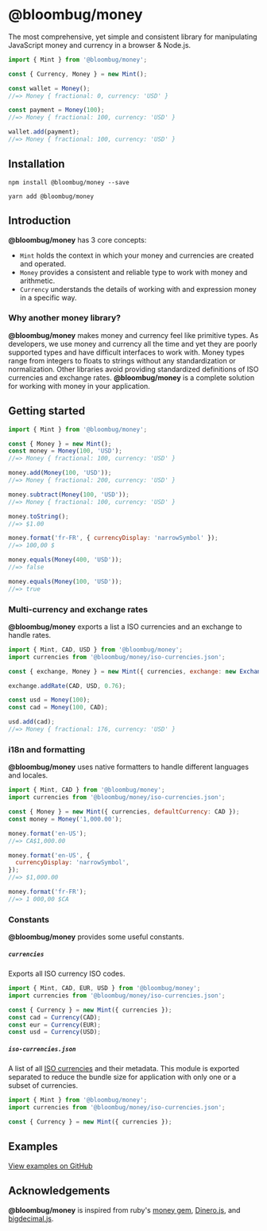 # @bloombug/money

The most comprehensive, yet simple and consistent library for manipulating JavaScript money and currency in a browser & Node.js.

```js
import { Mint } from '@bloombug/money';

const { Currency, Money } = new Mint();

const wallet = Money();
//=> Money { fractional: 0, currency: 'USD' }

const payment = Money(100);
//=> Money { fractional: 100, currency: 'USD' }

wallet.add(payment);
//=> Money { fractional: 100, currency: 'USD' }
```

## Installation

```shell
npm install @bloombug/money --save
```

```shell
yarn add @bloombug/money
```

## Introduction

**@bloombug/money** has 3 core concepts:

- `Mint` holds the context in which your money and currencies are created and operated.
- `Money` provides a consistent and reliable type to work with money and arithmetic.
- `Currency` understands the details of working with and expression money in a specific way.

### Why another money library?

**@bloombug/money** makes money and currency feel like primitive types. As developers, we use money and currency all the time and yet they are poorly supported types and have difficult interfaces to work with. Money types range from integers to floats to strings without any standardization or normalization. Other libraries avoid providing standardized definitions of ISO currencies and exchange rates. **@bloombug/money** is a complete solution for working with money in your application.

## Getting started

```js
import { Mint } from '@bloombug/money';

const { Money } = new Mint();
const money = Money(100, 'USD');
//=> Money { fractional: 100, currency: 'USD' }

money.add(Money(100, 'USD'));
//=> Money { fractional: 200, currency: 'USD' }

money.subtract(Money(100, 'USD'));
//=> Money { fractional: 100, currency: 'USD' }

money.toString();
//=> $1.00

money.format('fr-FR', { currencyDisplay: 'narrowSymbol' });
//=> 100,00 $

money.equals(Money(400, 'USD'));
//=> false

money.equals(Money(100, 'USD'));
//=> true
```

### Multi-currency and exchange rates

**@bloombug/money** exports a list a ISO currencies and an exchange to handle rates.

```js
import { Mint, CAD, USD } from '@bloombug/money';
import currencies from '@bloombug/money/iso-currencies.json';

const { exchange, Money } = new Mint({ currencies, exchange: new Exchange() });

exchange.addRate(CAD, USD, 0.76);

const usd = Money(100);
const cad = Money(100, CAD);

usd.add(cad);
//=> Money { fractional: 176, currency: 'USD' }
```

### i18n and formatting

**@bloombug/money** uses native formatters to handle different languages and locales.

```js
import { Mint, CAD } from '@bloombug/money';
import currencies from '@bloombug/money/iso-currencies.json';

const { Money } = new Mint({ currencies, defaultCurrency: CAD });
const money = Money('1,000.00');

money.format('en-US');
//=> CA$1,000.00

money.format('en-US', {
  currencyDisplay: 'narrowSymbol',
});
//=> $1,000.00

money.format('fr-FR');
//=> 1 000,00 $CA
```

### Constants

**@bloombug/money** provides some useful constants.

##### `currencies`

Exports all ISO currency ISO codes.

```js
import { Mint, CAD, EUR, USD } from '@bloombug/money';
import currencies from '@bloombug/money/iso-currencies.json';

const { Currency } = new Mint({ currencies });
const cad = Currency(CAD);
const eur = Currency(EUR);
const usd = Currency(USD);
```

##### `iso-currencies.json`

A list of all [ISO currencies](https://en.wikipedia.org/wiki/ISO_4217#Active_codes) and their metadata. This module is exported separated to reduce the bundle size for application with only one or a subset of currencies.

```js
import { Mint } from '@bloombug/money';
import currencies from '@bloombug/money/iso-currencies.json';

const { Currency } = new Mint({ currencies });
```

## Examples

[View examples on GitHub](https://github.com/macdonaldr93/bloombug-money/examples)

## Acknowledgements

**@bloombug/money** is inspired from ruby's [money gem](https://github.com/RubyMoney/money), [Dinero.js](https://github.com/dinerojs/dinero.js), and [bigdecimal.js](https://github.com/srknzl/bigdecimal.js).
